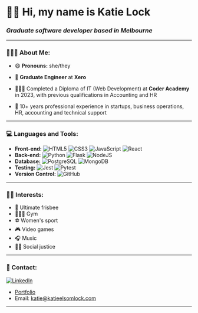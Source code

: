 # 👋🏻 Hi, my name is Katie Lock

### *Graduate software developer based in Melbourne*

___

### 🧍🏼‍♀️ About Me:

- 😄 **Pronouns:** she/they

- 🌱 **Graduate Engineer** at **Xero**

- 👩🏼‍🎓 Completed a Diploma of IT (Web Development) at **Coder Academy** in 2023, with previous qualifications in Accounting and HR

- 💼 10+ years professional experience in startups, business operations, HR, accounting and technical support

___

### 💻 Languages and Tools:

- **Front-end:** <img alt="HTML5" src="https://img.shields.io/badge/HTML5-181717?logo=html5&logoColor=white&labelColor=E34F26" /> <img alt="CSS3" src="https://img.shields.io/badge/CSS3-181717?logo=css3&logoColor=white&labelColor=1572B6" /> <img alt="JavaScript" src="https://img.shields.io/badge/JavaScript-323330?logo=javascript&logoColor=F7DF1E" /> <img alt="React" src="https://img.shields.io/badge/React-20232A?logo=react&logoColor=61DAFB" />
- **Back-end:** <img alt="Python" src="https://img.shields.io/badge/Python-181717?logo=python&logoColor=white&labelColor=3776AB" /> <img alt="Flask" src="https://img.shields.io/badge/Flask-181717?logo=flask&logoColor=white" /> <img alt="NodeJS" src="https://img.shields.io/badge/NodeJS-181717?logo=nodedotjs&logoColor=white&labelColor=339933" />
- **Database:** <img alt="PostgreSQL" src="https://img.shields.io/badge/PostgreSQL-181717?logo=postgresql&logoColor=white&labelColor=4169E1" /> <img alt="MongoDB" src="https://img.shields.io/badge/MongoDB-181717?logo=mongodb&logoColor=white&labelColor=47A248" />
- **Testing:** <img alt="Jest" src="https://img.shields.io/badge/Jest-181717?logo=jest&logoColor=white&labelColor=C21325" /> <img alt="Pytest" src="https://img.shields.io/badge/Pytest-181717?logo=pytest&logoColor=white&labelColor=0A9EDC" />
- **Version Control:** <img alt="GitHub" src="https://img.shields.io/badge/Github-181717?logo=github&logoColor=white" />
___

### 🫶🏻 Interests:

- 🥏 Ultimate frisbee
- 🏋🏼‍♂️ Gym
- ⚽️ Women's sport
- 🎮 Video games
- 🎧 Music
- 🏳️‍🌈 Social justice
___

### 📧 Contact:


<a
    href="https://www.linkedin.com/in/katielock92/"
    target="_blank">
    <img
      alt="LinkedIn"
      src="https://img.shields.io/badge/linkedin-%230077B5.svg?&style=for-the-badge&logo=linkedin&logoColor=white"
    />
  </a>

- [Portfolio](https://katieelsomlock.com)
- Email: katie@katieelsomlock.com

___





